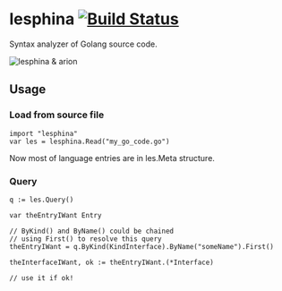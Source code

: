 # lesphina [![Build Status](https://travis-ci.org/straightdave/lesphina.svg?branch=master)](https://travis-ci.org/straightdave/lesphina)

Syntax analyzer of Golang source code.

![lesphina & arion](https://i.pinimg.com/736x/35/e9/42/35e942e53b10d00138db8156ef6b73d1---s.jpg)

## Usage

### Load from source file
```golang
import "lesphina"
var les = lesphina.Read("my_go_code.go")
```
Now most of language entries are in les.Meta structure.

### Query
```golang
q := les.Query()

var theEntryIWant Entry

// ByKind() and ByName() could be chained
// using First() to resolve this query
theEntryIWant = q.ByKind(KindInterface).ByName("someName").First()

theInterfaceIWant, ok := theEntryIWant.(*Interface)

// use it if ok!
```


